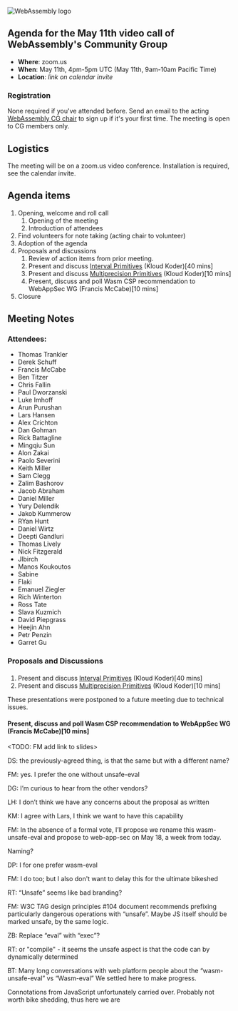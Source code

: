 ![WebAssembly logo](/images/WebAssembly.png)

## Agenda for the May 11th video call of WebAssembly's Community Group

- **Where**: zoom.us
- **When**: May 11th, 4pm-5pm UTC (May 11th, 9am-10am Pacific Time)
- **Location**: *link on calendar invite*

### Registration

None required if you've attended before. Send an email to the acting [WebAssembly CG chair](mailto:webassembly-cg-chair@chromium.org)
to sign up if it's your first time. The meeting is open to CG members only.

## Logistics

The meeting will be on a zoom.us video conference.
Installation is required, see the calendar invite.

## Agenda items

1. Opening, welcome and roll call
    1. Opening of the meeting
    1. Introduction of attendees
1. Find volunteers for note taking (acting chair to volunteer)
1. Adoption of the agenda
1. Proposals and discussions
    1. Review of action items from prior meeting.
    1. Present and discuss [Interval Primitives](https://github.com/WebAssembly/design/issues/1384) (Kloud Koder)[40 mins]
    1. Present and discuss [Multiprecision Primitives](https://github.com/WebAssembly/design/issues/1386) (Kloud Koder)[10 mins]
    1. Present, discuss and poll Wasm CSP recommendation to WebAppSec WG (Francis McCabe)[10 mins] 
1. Closure

## Meeting Notes


### Attendees:

- Thomas Trankler
- Derek Schuff
- Francis McCabe
- Ben Titzer
- Chris Fallin
- Paul Dworzanski
- Luke Imhoff
- Arun Purushan
- Lars Hansen 
- Alex Crichton
- Dan Gohman
- Rick Battagline
- Mingqiu Sun
- Alon Zakai
- Paolo Severini
- Keith Miller
- Sam Clegg
- Zalim Bashorov
- Jacob Abraham
- Daniel Miller
- Yury Delendik
- Jakob Kummerow
- RYan Hunt
- Daniel Wirtz
- Deepti Gandluri
- Thomas Lively
- Nick Fitzgerald
- Jlbirch
- Manos Koukoutos
- Sabine
- Flaki
- Emanuel Ziegler
- Rich Winterton
- Ross Tate
- Slava Kuzmich
- David Piepgrass
- Heejin Ahn
- Petr Penzin
- Garret Gu




### Proposals and Discussions

####
1. Present and discuss [Interval Primitives](https://github.com/WebAssembly/design/issues/1384) (Kloud Koder)[40 mins]
1. Present and discuss [Multiprecision Primitives](https://github.com/WebAssembly/design/issues/1386) (Kloud Koder)[10 mins]

These presentations were postponed to a future meeting due to technical issues.


#### Present, discuss and poll Wasm CSP recommendation to WebAppSec WG (Francis McCabe)[10 mins] 

<TODO: FM add link to slides>

DS: the previously-agreed thing, is that the same but with a different name?

FM: yes. I prefer the one without unsafe-eval


DG: I’m curious to hear from the other vendors?

LH: I don’t think we have any concerns about the proposal as written

KM: I agree with Lars, I think we want to have this capability

FM: In the absence of a formal vote, I’ll propose we rename this wasm-unsafe-eval and propose to web-app-sec on May 18, a week from today.

<no objections>

Naming?
    
DP: I for one prefer wasm-eval
 
FM: I do too; but I also don't want to delay this for the ultimate bikeshed

RT: “Unsafe” seems like bad branding?

FM: W3C TAG design principles #104 document recommends prefixing particularly dangerous operations with “unsafe”. Maybe JS itself should be marked unsafe, by the same logic.

ZB: Replace “eval” with “exec”?

RT: or "compile" - it seems the unsafe aspect is that the code can by dynamically determined


BT: Many long conversations with web platform people about the “wasm-unsafe-eval” vs “Wasm-eval”
We settled here to make progress.

Connotations from JavaScript unfortunately carried over. Probably not worth bike shedding, thus here we are
    


